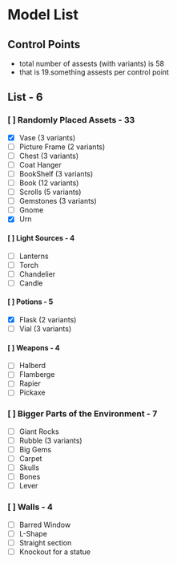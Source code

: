 # Model List
## Control Points
- total number of assests (with variants) is 58
- that is 19.something assests per control point
## List - 6
### [ ]  Randomly Placed Assets - 33
- [x] Vase (3 variants)
- [ ] Picture Frame (2 variants)
- [ ] Chest (3 variants)
- [ ] Coat Hanger
- [ ] BookShelf (3 variants)
- [ ] Book (12 variants)
- [ ] Scrolls (5 variants)
- [ ] Gemstones (3 variants)
- [ ] Gnome
- [x] Urn
#### [ ] Light Sources - 4
- [ ] Lanterns
- [ ] Torch
- [ ] Chandelier
- [ ] Candle
#### [ ] Potions - 5
- [x] Flask (2 variants)
- [ ] Vial (3 variants)
#### [ ] Weapons - 4
- [ ] Halberd
- [ ] Flamberge
- [ ] Rapier
- [ ] Pickaxe
### [ ] Bigger Parts of the Environment - 7
- [ ] Giant Rocks
- [ ] Rubble (3 variants)
- [ ] Big Gems
- [ ] Carpet
- [ ] Skulls
- [ ] Bones
- [ ] Lever
### [ ] Walls - 4
- [ ] Barred Window
- [ ] L-Shape
- [ ] Straight section
- [ ] Knockout for a statue
